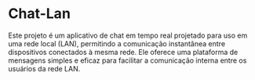 # Chat-Lan
Este projeto é um aplicativo de chat em tempo real projetado para uso em uma rede local (LAN), permitindo a comunicação instantânea entre dispositivos conectados à mesma rede. Ele oferece uma plataforma de mensagens simples e eficaz para facilitar a comunicação interna entre os usuários da rede LAN.
